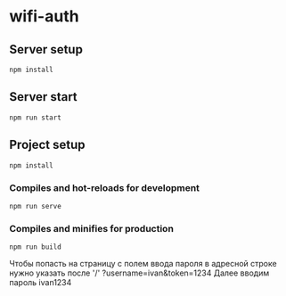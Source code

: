 # wifi-auth

## Server setup
```
npm install
```
## Server start
```
npm run start
```

## Project setup
```
npm install
```

### Compiles and hot-reloads for development
```
npm run serve
```

### Compiles and minifies for production
```
npm run build
```
Чтобы попасть на страницу с полем ввода пароля в адресной строке нужно указать после '/' ?username=ivan&token=1234
Далее вводим пароль ivan1234